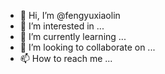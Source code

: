 - 👋 Hi, I’m @fengyuxiaolin
- 👀 I’m interested in ...
- 🌱 I’m currently learning ...
- 💞️ I’m looking to collaborate on ...
- 📫 How to reach me ...

<!---
fengyuxiaolin/fengyuxiaolin is a ✨ special ✨ repository because its `README.md` (this file) appears on your GitHub profile.
You can click the Preview link to take a look at your changes.
--->

